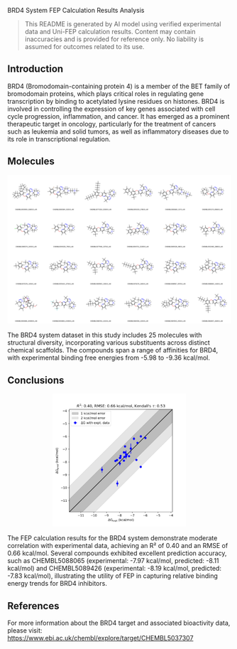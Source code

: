 BRD4 System FEP Calculation Results Analysis  

> This README is generated by AI model using verified experimental data and Uni-FEP calculation results. Content may contain inaccuracies and is provided for reference only. No liability is assumed for outcomes related to its use.  

## Introduction  

BRD4 (Bromodomain-containing protein 4) is a member of the BET family of bromodomain proteins, which plays critical roles in regulating gene transcription by binding to acetylated lysine residues on histones. BRD4 is involved in controlling the expression of key genes associated with cell cycle progression, inflammation, and cancer. It has emerged as a prominent therapeutic target in oncology, particularly for the treatment of cancers such as leukemia and solid tumors, as well as inflammatory diseases due to its role in transcriptional regulation.  

## Molecules  

![Molecular structures of representative compounds](mol_grid.png)  

The BRD4 system dataset in this study includes 25 molecules with structural diversity, incorporating various substituents across distinct chemical scaffolds. The compounds span a range of affinities for BRD4, with experimental binding free energies from -5.98 to -9.36 kcal/mol.  

## Conclusions  

<p align="center"><img src="result_dG.png" width="300"></p>  

The FEP calculation results for the BRD4 system demonstrate moderate correlation with experimental data, achieving an R² of 0.40 and an RMSE of 0.66 kcal/mol. Several compounds exhibited excellent prediction accuracy, such as CHEMBL5088065 (experimental: -7.97 kcal/mol, predicted: -8.11 kcal/mol) and CHEMBL5089426 (experimental: -8.19 kcal/mol, predicted: -7.83 kcal/mol), illustrating the utility of FEP in capturing relative binding energy trends for BRD4 inhibitors.  

## References  

For more information about the BRD4 target and associated bioactivity data, please visit:  
https://www.ebi.ac.uk/chembl/explore/target/CHEMBL5037307  